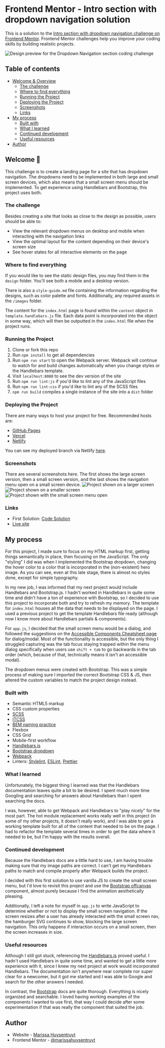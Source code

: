 # Frontend Mentor - Intro section with dropdown navigation solution

This is a solution to the [Intro section with dropdown navigation challenge on Frontend Mentor](https://www.frontendmentor.io/challenges/intro-section-with-dropdown-navigation-ryaPetHE5). Frontend Mentor challenges help you improve your coding skills by building realistic projects. 

![Design preview for the Dropdown Navigation section coding challenge](./design/desktop-preview.jpg)

## Table of contents

- [Welcome & Overview](#welcome-👋)
  - [The challenge](#the-challenge)
  - [Where to find everything](#where-to-find-everything)
  - [Running the Project](#running-the-project)
  - [Deploying the Project](#deploying-the-project)
  - [Screenshots](#screenshots)
  - [Links](#links)
- [My process](#my-process)
  - [Built with](#built-with)
  - [What I learned](#what-i-learned)
  - [Continued development](#continued-development)
  - [Useful resources](#useful-resources)
- [Author](#author)

## Welcome 👋
This challenge is to create a landing page for a site that has dropdown navigation. The dropdowns need to be implemented in both large and small screen devices, which also means that a small screen menu should be implemented. To get experience using Handlebars and Bootstrap, this project uses both. 

### The challenge

Besides creating a site that looks as close to the design as possible, users should be able to:

- View the relevant dropdown menus on desktop and mobile when interacting with the navigation links
- View the optimal layout for the content depending on their device's screen size
- See hover states for all interactive elements on the page

### Where to find everything

If you would like to see the static design files, you may find them in the `design` folder. You'll see both a mobile and a desktop version.

There is also a `style-guide.md` file containing the information regarding the designs, such as color palette and fonts. Additionally, any required assets in the `/images` folder.

The content for the `index.html` page is found within the `context` object in `template.handlebars.js` file. Each data point is incorporated into the object in some way, which will then be outputted in the `index.html` file when the project runs. 

### Running the Project
1. Clone or fork this repo
2. Run `npm install` to get all dependencies
3. Run `npm run start` to open the Webpack server. Webpack will continue to watch for and build changes automatically when you change styles or the Handlebars template.
4. Visit `localhost:8080` to see the dev version of the site
5. Run `npm run lint:js` if you'd like to lint any of the JavaScript files
6. Run `npm run lint:css` if you'd like to lint any of the SCSS files
7. `npm run build` compiles a single instance of the site into a `dist` folder

### Deploying the Project

There are many ways to host your project for free. Recommended hosts are:

- [GitHub Pages](https://pages.github.com/)
- [Vercel](https://vercel.com/)
- [Netlify](https://www.netlify.com/)

You can see my deployed branch via Netlify [here](https://scintillating-torrone-5dc0e6.netlify.app/).

### Screenshots

There are several screenshots here. The first shows the large screen version, then a small screen version, and the last shows the navigation menu open on a small screen device. 
![Project shown on a larger screen](./src/images/large-screen.png)
![Project shown on a smaller screen](./src/images/small-screen.png)
![Project shown with the small screen menu open](./src/images/menu-open.png)

### Links

- First Solution: [Code Solution](https://www.frontendmentor.io/solutions/handlebars-bootstrap-webpack-xkeEWY5owF)
- [Live site](https://scintillating-torrone-5dc0e6.netlify.app/)

## My process

For this project, I made sure to focus on my HTML markup first, getting things semantically in place, then focusing on the JavaScript. The only "styling" I did was when I implemented the Bootstrap dropdown, changing the hover color to a color that is incorporated in the (non-existent) hero image. As you can see, even at this late stage, there is almost no styles done, except for simple typography. 

In my new job, I was informed that my next project would include Handlebars and Bootstrap.js. I hadn't worked in Handlebars in quite some time and didn't have a ton of experience with Bootstrap, so I decided to use this project to incorporate both and try to refresh my memory. The template for `index.html` houses all the data that needs to be displayed on the page. I used a previous project to get the template Handlebars file ready (although now I know more about Handlebars partials & components). 

For `app.js`, I decided that the small screen menu would be a dialog, and followed the suggestions on the [Accessible Components Cheatsheet page](https://accessible-components.sparkbox.com/dialog) for dialog/modal. Most of the functionality is accessible, but the only thing I struggled capturing was the tab focus staying trapped within the menu dialog specifically when users use `shift + tab` to go backwards in the tab order (which, because of that, technically means it isn't an accessible modal). 

The dropdown menus were created with Bootstrap. This was a simple process of making sure I imported the correct Bootstrap CSS & JS, then altered the custom variables to match the project design instead. 

### Built with

- Semantic HTML5 markup
- CSS custom properties
- [SCSS](https://sass-lang.com/documentation/)
- [ITCSS](https://www.xfive.co/blog/itcss-scalable-maintainable-css-architecture/#:~:text=in%20some%20blanks.-,What%20is%20ITCSS%3F,namespace%2C%20cascade%20and%20selectors%20specificity)
- [BEM naming practice](https://en.bem.info/methodology/quick-start/)
- Flexbox
- CSS Grid
- Mobile-first workflow
- [Handlebars.js](https://handlebarsjs.com/guide/)
- [Bootstrap dropdown](https://getbootstrap.com/docs/5.3/components/dropdowns/)
- [Webpack](https://webpack.js.org/concepts/)
- Linters: [Stylelint](https://stylelint.io/), [ESLint](https://eslint.org/docs/latest/), [Prettier](https://github.com/prettier/eslint-plugin-prettier)

### What I learned

Unfortunately, the biggest thing I learned was that the Handlebars documentation leaves quite a bit to be desired. I spent much more time Googling and searching for answers about Handlebars than I spent searching the docs. 

I was, however, able to get Webpack and Handlebars to "play nicely" for the most part. The hot module replacement works really well in this project (in some of my other projects, it doesn't really work), and I was able to get a working template built for all of the content that needed to be on the page. I had to refactor the template several times in order to get the data where it needed to be, but I'm happy with the results overall. 

### Continued development

Because the Handlebars docs are a little hard to use, I am having trouble making sure that my image paths are correct. I can't get my Handlebars paths to match and compile properly after Webpack builds the project. 

I decided with this first solution to use vanilla JS to create the small screen menu, but I'd love to revisit this project and use the [Bootstrap offcanvas](https://getbootstrap.com/docs/5.3/components/offcanvas/) component, almost purely because I find the animation aesthetically pleasing. 

Additionally, I left a note for myself in `app.js` to write JavaScript to determine whether or not to display the small screen navigation. If the screen resizes after a user has already interacted with the small screen nav, the hamburger SVG continues to show, blocking the large screen navigation. This only happens if interaction occurs on a small screen, then the screen increases in size. 

### Useful resources

Although I still got stuck, referencing the [Handlebars.js](https://handlebarsjs.com/guide/) proved useful. I hadn't used Handlebars in quite some time, and wanted to get a little more experience with it, since I knew my next project at work would incorporated Handlebars. The documentation isn't anywhere near complete nor super clear for a newcomer, but it got me started and I was able to Google and search for the other answers I needed. 

In contrast, the [Bootstrap](https://getbootstrap.com/docs/5.3/getting-started/introduction/) docs are quite thorough. Everything is nicely organized and searchable. I loved having working examples of the components I wanted to use first, that way I could decide after some experimentation if that was really the component that suited the job. 

## Author

- Website - [Marissa Huysentruyt](https://www.marissahuysentruyt.com)
- Frontend Mentor - [@marissahuysentruyt](https://www.frontendmentor.io/profile/marissahuysentruyt)
